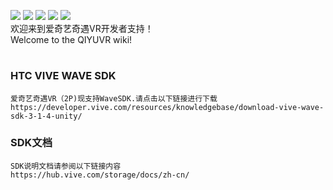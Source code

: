 ![](https://github.com/iQIYIVR/QIYUVR/blob/master/images/dev-logo.png)
![](https://img.shields.io/badge/QIYU-VR-green) ![](https://img.shields.io/badge/QIYUVR-Unity-orange) 
![](https://img.shields.io/badge/QIYUVR-UNREAL-green) ![](https://img.shields.io/badge/QIYUVR-APPSTORE-blue)  
 欢迎来到爱奇艺奇遇VR开发者支持！  
 Welcome to the QIYUVR wiki!  
#
### HTC VIVE WAVE SDK 
    爱奇艺奇遇VR（2P)现支持WaveSDK.请点击以下链接进行下载  
    https://developer.vive.com/resources/knowledgebase/download-vive-wave-sdk-3-1-4-unity/
  
### SDK文档
    SDK说明文档请参阅以下链接内容  
    https://hub.vive.com/storage/docs/zh-cn/
    
